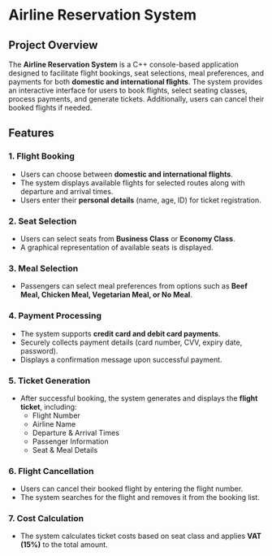 # Airline Reservation System

## Project Overview
The **Airline Reservation System** is a C++ console-based application designed to facilitate flight bookings, seat selections, meal preferences, and payments for both **domestic and international flights**. The system provides an interactive interface for users to book flights, select seating classes, process payments, and generate tickets. Additionally, users can cancel their booked flights if needed.

## Features

### 1. Flight Booking
- Users can choose between **domestic and international flights**.
- The system displays available flights for selected routes along with departure and arrival times.
- Users enter their **personal details** (name, age, ID) for ticket registration.

### 2. Seat Selection
- Users can select seats from **Business Class** or **Economy Class**.
- A graphical representation of available seats is displayed.

### 3. Meal Selection
- Passengers can select meal preferences from options such as **Beef Meal, Chicken Meal, Vegetarian Meal, or No Meal**.

### 4. Payment Processing
- The system supports **credit card and debit card payments**.
- Securely collects payment details (card number, CVV, expiry date, password).
- Displays a confirmation message upon successful payment.

### 5. Ticket Generation
- After successful booking, the system generates and displays the **flight ticket**, including:
  - Flight Number
  - Airline Name
  - Departure & Arrival Times
  - Passenger Information
  - Seat & Meal Details

### 6. Flight Cancellation
- Users can cancel their booked flight by entering the flight number.
- The system searches for the flight and removes it from the booking list.

### 7. Cost Calculation
- The system calculates ticket costs based on seat class and applies **VAT (15%)** to the total amount.
